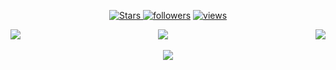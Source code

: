 
<p align="center">
  <a href="https://github.com/FranciscaDB?tab=repositories&sort=stargazers">
    <img alt="Stars" src="https://custom-icon-badges.demolab.com/github/stars/FranciscaDB?color=55960c&style=flat-round&labelColor=488207&logo=star"/>
  <a href="https://github.com/FranciscaDB?tab=followers">
    <img alt="followers" title="Follow me on Github" src="https://custom-icon-badges.demolab.com/github/followers/FranciscaDB?color=236ad3&labelColor=1155ba&style=flat-round&logo=person-add&label=Follow&logoColor=white"/></a>
  <a href="https://github.com/FranciscaDB/Simple-View-Counter">
    <img alt="views" title="GitHub profile views" src="https://komarev.com/ghpvc/?username=FranciscaDB&label=Profile%20views&color=0e75b6&labelColor=0e75b6&style=flat"/></a>
</p>

<p align='center'>
  <a > <img align='left' src="https://github-readme-stats.vercel.app/api?username=FranciscaDB&count_private=true&show_icons=true&theme=transparent&hide_border=true&hide_rank=true"/> <a>
  <a > <img src="flying-pikachu-transparent.gif"/> <a>
  <a > &nbsp&nbsp&nbsp  <img align='right' src="https://github-readme-stats.vercel.app/api/top-langs/?username=FranciscaDB&layout=compact&theme=transparent&hide_border=true"/> <a>
</p>
    
<p align='center'> <a> <img src="https://github-readme-streak-stats.herokuapp.com/?user=FranciscaDB&theme=transparent&border=61dafb&hide_border=true"/> <a>
